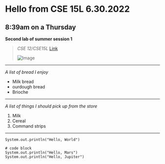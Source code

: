 # Hello from CSE 15L 6.30.2022 #
## 8:39am on a Thursday ##
**Second lab of summer session 1**
> *CSE 12/CSE15L*
> [Link](https://www.youtube.com/watch?v=p7YXXieghto)
>
>
> ![Image](https://paspahang.org/wp-content/uploads/2019/03/get-the-marvelous-funny-looking-cat-memes-of-funny-looking-cat-memes.jpg)
---
*A list of bread I enjoy*
* Milk bread
* ourdough bread
* Brioche 
---
*A list of things I should pick up from the store*
1. Milk
2. Cereal
3. Command strips
---
`System.out.println("Hello, World")`

```
# code block
System.out.println("Hello, Mars")
System.out.println("Hello, Jupiter")
```
